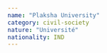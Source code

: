 ```yaml
---
name: "Plaksha University"
category: civil-society
nature: "Université"
nationality: IND
---
```

    
